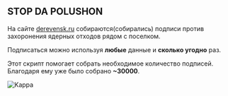 ## STOP DA POLUSHON

На сайте [derevensk.ru](http://www.derevensk.ru/sborgolosov/izlucheniu_net.php) собираются(собирались) подписи против захоронения ядерных отходов рядом с поселком.

Подписаться можно используя **любые** данные и **сколько угодно** раз.

Этот скрипт помогает собрать необходимое количество подписей. Благодаря ему уже было собрано **~30000**.




























![Kappa](https://static-cdn.jtvnw.net/emoticons/v1/25/1.0)
